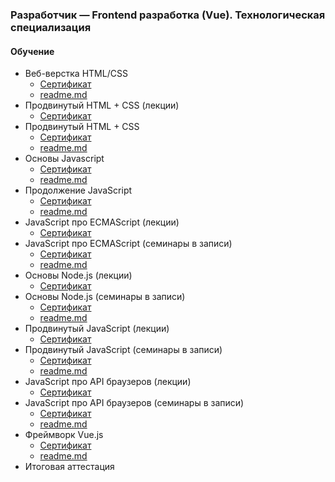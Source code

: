 ### Разработчик — Frontend разработка (Vue). Технологическая специализация

#### Обучение
- Веб-верстка HTML/CSS
  - [Сертификат](https://gb.ru/certificates/2818898)
  - [readme.md](html_css/readme.md)
- Продвинутый HTML + CSS (лекции)
  - [Сертификат](https://gb.ru/certificates/2818899)
- Продвинутый HTML + CSS
  - [Сертификат](https://gb.ru/certificates/2818900)
  - [readme.md](advanced_html_css/readme.md)
- Основы Javascript
  - [Сертификат](https://gb.ru/certificates/2818901)
  - [readme.md](javascript/readme.md)
- Продолжение JavaScript
  - [Сертификат](https://gb.ru/certificates/2818902)
  - [readme.md](javascript_continued/readme.md)
- JavaScript про ECMAScript (лекции)
  - [Сертификат](https://gb.ru/certificates/2818903)
- JavaScript про ECMAScript (семинары в записи)
  - [Сертификат](https://gb.ru/certificates/2818904)
  - [readme.md](javascript_ecmascript/readme.md)
- Основы Node.js (лекции)
  - [Сертификат](https://gb.ru/certificates/2818905)
- Основы Node.js (семинары в записи)
  - [Сертификат](https://gb.ru/certificates/2818906)
  - [readme.md](node_js/readme.md)
- Продвинутый JavaScript (лекции)
  - [Сертификат](https://gb.ru/certificates/2818907)
- Продвинутый JavaScript (семинары в записи)
  - [Сертификат](https://gb.ru/certificates/2818908)
  - [readme.md](javascript_advanced/readme.md)
- JavaScript про API браузеров (лекции)
  - [Сертификат](https://gb.ru/certificates/2818910)
- JavaScript про API браузеров (семинары в записи)
  - [Сертификат](http://gb.ru/certificates/2818911)
  - [readme.md](javascript_browser_api/readme.md)
- Фреймворк Vue.js
  - [Сертификат](https://gb.ru/certificates/2818912)
  - [readme.md](javascript_vue/readme.md)
- Итоговая аттестация